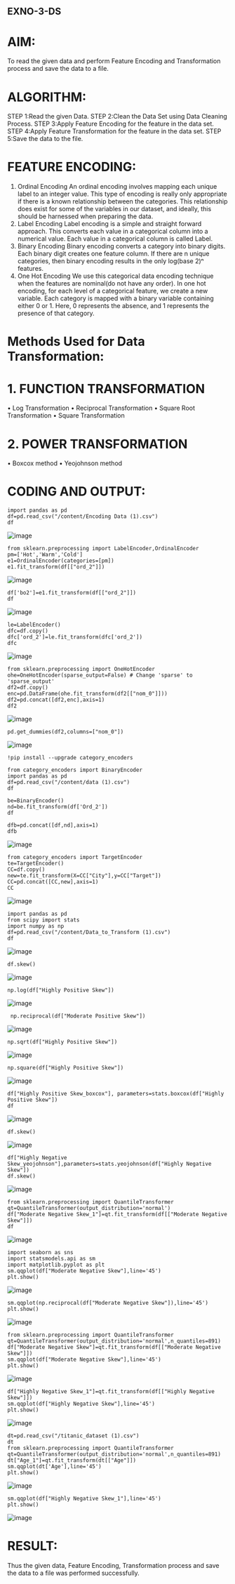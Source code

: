 ## EXNO-3-DS

# AIM:
To read the given data and perform Feature Encoding and Transformation process and save the data to a file.

# ALGORITHM:
STEP 1:Read the given Data.
STEP 2:Clean the Data Set using Data Cleaning Process.
STEP 3:Apply Feature Encoding for the feature in the data set.
STEP 4:Apply Feature Transformation for the feature in the data set.
STEP 5:Save the data to the file.

# FEATURE ENCODING:
1. Ordinal Encoding
An ordinal encoding involves mapping each unique label to an integer value. This type of encoding is really only appropriate if there is a known relationship between the categories. This relationship does exist for some of the variables in our dataset, and ideally, this should be harnessed when preparing the data.
2. Label Encoding
Label encoding is a simple and straight forward approach. This converts each value in a categorical column into a numerical value. Each value in a categorical column is called Label.
3. Binary Encoding
Binary encoding converts a category into binary digits. Each binary digit creates one feature column. If there are n unique categories, then binary encoding results in the only log(base 2)ⁿ features.
4. One Hot Encoding
We use this categorical data encoding technique when the features are nominal(do not have any order). In one hot encoding, for each level of a categorical feature, we create a new variable. Each category is mapped with a binary variable containing either 0 or 1. Here, 0 represents the absence, and 1 represents the presence of that category.

# Methods Used for Data Transformation:
  # 1. FUNCTION TRANSFORMATION
• Log Transformation
• Reciprocal Transformation
• Square Root Transformation
• Square Transformation
  # 2. POWER TRANSFORMATION
• Boxcox method
• Yeojohnson method

# CODING AND OUTPUT:
```
import pandas as pd
df=pd.read_csv("/content/Encoding Data (1).csv")
df
```

![image](https://github.com/user-attachments/assets/fe3052d7-0299-4e80-926a-03053e0796ef)
```
from sklearn.preprocessing import LabelEncoder,OrdinalEncoder
pm=['Hot','Warm','Cold']
e1=OrdinalEncoder(categories=[pm])
e1.fit_transform(df[["ord_2"]])
```

![image](https://github.com/user-attachments/assets/e59a9646-2aa6-4174-a808-9417f46f2b37)

```
df['bo2']=e1.fit_transform(df[["ord_2"]])
df
```

![image](https://github.com/user-attachments/assets/68d45b92-f38e-491f-a02c-0e9a903648a5)

```
le=LabelEncoder()
dfc=df.copy()
dfc['ord_2']=le.fit_transform(dfc['ord_2'])
dfc
```

![image](https://github.com/user-attachments/assets/31c05a6f-b11e-4c15-8ad5-c3db74a039da)
```
from sklearn.preprocessing import OneHotEncoder
ohe=OneHotEncoder(sparse_output=False) # Change 'sparse' to 'sparse_output'
df2=df.copy()
enc=pd.DataFrame(ohe.fit_transform(df2[["nom_0"]]))
df2=pd.concat([df2,enc],axis=1)
df2
```

![image](https://github.com/user-attachments/assets/890af855-6c4e-4118-aa48-11da45ab2141)

```
pd.get_dummies(df2,columns=["nom_0"])
```

![image](https://github.com/user-attachments/assets/8e29d63c-ac2f-487b-978d-f270f8fe638f)
```
!pip install --upgrade category_encoders

from category_encoders import BinaryEncoder
import pandas as pd
df=pd.read_csv("/content/data (1).csv")
df

be=BinaryEncoder()
nd=be.fit_transform(df['Ord_2'])
df

dfb=pd.concat([df,nd],axis=1)
dfb
```

![image](https://github.com/user-attachments/assets/912fed4b-db07-4a46-b7ec-330e761f0162)
```
from category_encoders import TargetEncoder
te=TargetEncoder()
CC=df.copy()
new=te.fit_transform(X=CC["City"],y=CC["Target"])
CC=pd.concat([CC,new],axis=1)
CC
```

![image](https://github.com/user-attachments/assets/82881ca1-aec1-40fb-9f4d-6bd4c9e64791)
```
import pandas as pd
from scipy import stats
import numpy as np
df=pd.read_csv("/content/Data_to_Transform (1).csv")
df
```
![image](https://github.com/user-attachments/assets/512705c8-0549-4018-bc84-d538eaa99418)
```
df.skew()
```
![image](https://github.com/user-attachments/assets/4be5cd39-c571-4472-b09a-a6d84145689e)
```
np.log(df["Highly Positive Skew"])
```

![image](https://github.com/user-attachments/assets/9b31a3ee-fe16-4cb3-b079-9abbc7d8486f)
```
 np.reciprocal(df["Moderate Positive Skew"])
```

![image](https://github.com/user-attachments/assets/2482bf04-6a00-458a-99da-653e9cd095bf)
```
np.sqrt(df["Highly Positive Skew"])
```

![image](https://github.com/user-attachments/assets/8a11d631-c681-414c-9272-0d860693a37c)
```
np.square(df["Highly Positive Skew"])
```
![image](https://github.com/user-attachments/assets/44aa1785-0589-47b9-afec-e49421cb2f2d)

```
df["Highly Positive Skew_boxcox"], parameters=stats.boxcox(df["Highly Positive Skew"])
df
```

![image](https://github.com/user-attachments/assets/323f1a32-8d94-4214-891f-071080cd83bb)
```
df.skew()
```

![image](https://github.com/user-attachments/assets/3b7ac30c-cfbe-4507-a1aa-f9363a327ad0)
```
df["Highly Negative Skew_yeojohnson"],parameters=stats.yeojohnson(df["Highly Negative Skew"])
df.skew()
```

![image](https://github.com/user-attachments/assets/7e45634e-0763-44c8-a135-068cb8a0f17a)
```
from sklearn.preprocessing import QuantileTransformer
qt=QuantileTransformer(output_distribution='normal')
df["Moderate Negative Skew_1"]=qt.fit_transform(df[["Moderate Negative Skew"]])
df
```
![image](https://github.com/user-attachments/assets/80015fa6-d3ae-4dd4-a5f6-52b05f605d4d)

```
import seaborn as sns
import statsmodels.api as sm
import matplotlib.pyplot as plt
sm.qqplot(df["Moderate Negative Skew"],line='45')
plt.show()
```
![image](https://github.com/user-attachments/assets/5204d59e-5114-4de7-ba57-b6cc6968f99d)
```
sm.qqplot(np.reciprocal(df["Moderate Negative Skew"]),line='45')
plt.show()
```

![image](https://github.com/user-attachments/assets/639acb38-bcf0-4239-ae04-8af7a504e56f)
```
from sklearn.preprocessing import QuantileTransformer
qt=QuantileTransformer(output_distribution='normal',n_quantiles=891)
df["Moderate Negative Skew"]=qt.fit_transform(df[["Moderate Negative Skew"]])
sm.qqplot(df["Moderate Negative Skew"],line='45')
plt.show()
```
![image](https://github.com/user-attachments/assets/8277718a-8a13-49bf-9b6b-ae32d4040626)
```
df["Highly Negative Skew_1"]=qt.fit_transform(df[["Highly Negative Skew"]])
sm.qqplot(df["Highly Negative Skew"],line='45')
plt.show()
```

![image](https://github.com/user-attachments/assets/1dd9e4e1-501e-4bdf-b85d-031a9e12d7e9)
```
dt=pd.read_csv("/titanic_dataset (1).csv")
dt
from sklearn.preprocessing import QuantileTransformer
qt=QuantileTransformer(output_distribution='normal',n_quantiles=891)
dt["Age_1"]=qt.fit_transform(dt[["Age"]])
sm.qqplot(dt['Age'],line='45') 
plt.show()
```

![image](https://github.com/user-attachments/assets/7b3bdd3d-8e71-4173-b8ac-295f24a5096c)

```
sm.qqplot(df["Highly Negative Skew_1"],line='45')
plt.show()
```

![image](https://github.com/user-attachments/assets/6346fd30-6cd9-4b28-8da9-b44e652f3239)
# RESULT:
Thus the given data, Feature Encoding, Transformation process and save the data to a file was performed successfully.

       
